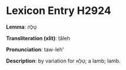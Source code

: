 # Lexicon Entry H2924

**Lemma**: טָלֶה

**Transliteration (xlit)**: ṭâleh

**Pronunciation**: taw-leh'

**Description**:
by variation for טְלָא; a lamb; lamb.
